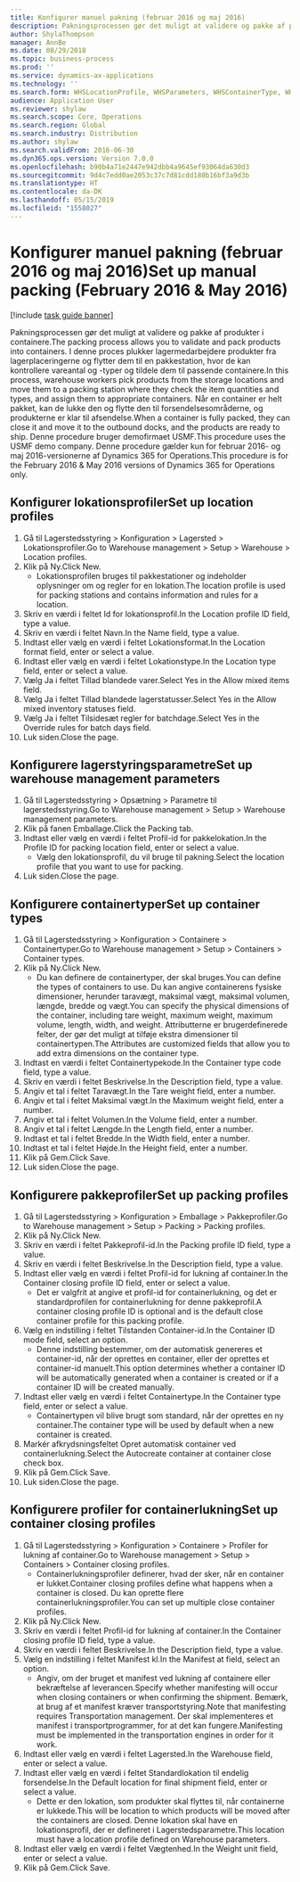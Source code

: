```yaml
---
title: Konfigurer manuel pakning (februar 2016 og maj 2016)
description: Pakningsprocessen gør det muligt at validere og pakke af produkter i containere.
author: ShylaThompson
manager: AnnBe
ms.date: 08/29/2018
ms.topic: business-process
ms.prod: ''
ms.service: dynamics-ax-applications
ms.technology: ''
ms.search.form: WHSLocationProfile, WHSParameters, WHSContainerType, WHSPackProfile, WHSCloseContainerProfile, InventLocationIdLookup, UnitOfMeasureLookup
audience: Application User
ms.reviewer: shylaw
ms.search.scope: Core, Operations
ms.search.region: Global
ms.search.industry: Distribution
ms.author: shylaw
ms.search.validFrom: 2016-06-30
ms.dyn365.ops.version: Version 7.0.0
ms.openlocfilehash: b90b4a71e2447e942dbb4a9645ef93064da630d3
ms.sourcegitcommit: 9d4c7edd0ae2053c37c7d81cdd180b16bf3a9d3b
ms.translationtype: HT
ms.contentlocale: da-DK
ms.lasthandoff: 05/15/2019
ms.locfileid: "1558027"
---
```

# <a name="set-up-manual-packing-february-2016--may-2016"></a><span data-ttu-id="c4f4f-103">Konfigurer manuel pakning (februar 2016 og maj 2016)</span><span class="sxs-lookup"><span data-stu-id="c4f4f-103">Set up manual packing (February 2016 & May 2016)</span></span>

[!include [task guide banner](../../includes/task-guide-banner.md)]

<span data-ttu-id="c4f4f-104">Pakningsprocessen gør det muligt at validere og pakke af produkter i containere.</span><span class="sxs-lookup"><span data-stu-id="c4f4f-104">The packing process allows you to validate and pack products into containers.</span></span> <span data-ttu-id="c4f4f-105">I denne proces plukker lagermedarbejdere produkter fra lagerplaceringerne og flytter dem til en pakkestation, hvor de kan kontrollere vareantal og -typer og tildele dem til passende containere.</span><span class="sxs-lookup"><span data-stu-id="c4f4f-105">In this process, warehouse workers pick products from the storage locations and move them to a packing station where they check the item quantities and types, and assign them to appropriate containers.</span></span> <span data-ttu-id="c4f4f-106">Når en container er helt pakket, kan de lukke den og flytte den til forsendelsesområderne, og produkterne er klar til afsendelse.</span><span class="sxs-lookup"><span data-stu-id="c4f4f-106">When a container is fully packed, they can close it and move it to the outbound docks, and the products are ready to ship.</span></span> <span data-ttu-id="c4f4f-107">Denne procedure bruger demofirmaet USMF.</span><span class="sxs-lookup"><span data-stu-id="c4f4f-107">This procedure uses the USMF demo company.</span></span> <span data-ttu-id="c4f4f-108">Denne procedure gælder kun for februar 2016- og maj 2016-versionerne af Dynamics 365 for Operations.</span><span class="sxs-lookup"><span data-stu-id="c4f4f-108">This procedure is for the February 2016 & May 2016 versions of Dynamics 365 for Operations only.</span></span>


## <a name="set-up-location-profiles"></a><span data-ttu-id="c4f4f-109">Konfigurer lokationsprofiler</span><span class="sxs-lookup"><span data-stu-id="c4f4f-109">Set up location profiles</span></span>
1. <span data-ttu-id="c4f4f-110">Gå til Lagerstedsstyring > Konfiguration > Lagersted > Lokationsprofiler.</span><span class="sxs-lookup"><span data-stu-id="c4f4f-110">Go to Warehouse management > Setup > Warehouse > Location profiles.</span></span>
2. <span data-ttu-id="c4f4f-111">Klik på Ny.</span><span class="sxs-lookup"><span data-stu-id="c4f4f-111">Click New.</span></span>
    * <span data-ttu-id="c4f4f-112">Lokationsprofilen bruges til pakkestationer og indeholder oplysninger om og regler for en lokation.</span><span class="sxs-lookup"><span data-stu-id="c4f4f-112">The location profile is used for packing stations and contains information and rules for a location.</span></span>  
3. <span data-ttu-id="c4f4f-113">Skriv en værdi i feltet Id for lokationsprofil.</span><span class="sxs-lookup"><span data-stu-id="c4f4f-113">In the Location profile ID field, type a value.</span></span>
4. <span data-ttu-id="c4f4f-114">Skriv en værdi i feltet Navn.</span><span class="sxs-lookup"><span data-stu-id="c4f4f-114">In the Name field, type a value.</span></span>
5. <span data-ttu-id="c4f4f-115">Indtast eller vælg en værdi i feltet Lokationsformat.</span><span class="sxs-lookup"><span data-stu-id="c4f4f-115">In the Location format field, enter or select a value.</span></span>
6. <span data-ttu-id="c4f4f-116">Indtast eller vælg en værdi i feltet Lokationstype.</span><span class="sxs-lookup"><span data-stu-id="c4f4f-116">In the Location type field, enter or select a value.</span></span>
7. <span data-ttu-id="c4f4f-117">Vælg Ja i feltet Tillad blandede varer.</span><span class="sxs-lookup"><span data-stu-id="c4f4f-117">Select Yes in the Allow mixed items field.</span></span>
8. <span data-ttu-id="c4f4f-118">Vælg Ja i feltet Tillad blandede lagerstatusser.</span><span class="sxs-lookup"><span data-stu-id="c4f4f-118">Select Yes in the Allow mixed  inventory statuses field.</span></span>
9. <span data-ttu-id="c4f4f-119">Vælg Ja i feltet Tilsidesæt regler for batchdage.</span><span class="sxs-lookup"><span data-stu-id="c4f4f-119">Select Yes in the Override rules for batch days field.</span></span>
10. <span data-ttu-id="c4f4f-120">Luk siden.</span><span class="sxs-lookup"><span data-stu-id="c4f4f-120">Close the page.</span></span>

## <a name="set-up-warehouse-management-parameters"></a><span data-ttu-id="c4f4f-121">Konfigurere lagerstyringsparametre</span><span class="sxs-lookup"><span data-stu-id="c4f4f-121">Set up warehouse management parameters</span></span> 
1. <span data-ttu-id="c4f4f-122">Gå til Lagerstedsstyring > Opsætning > Parametre til lagerstedsstyring.</span><span class="sxs-lookup"><span data-stu-id="c4f4f-122">Go to Warehouse management > Setup > Warehouse management parameters.</span></span>
2. <span data-ttu-id="c4f4f-123">Klik på fanen Emballage.</span><span class="sxs-lookup"><span data-stu-id="c4f4f-123">Click the Packing tab.</span></span>
3. <span data-ttu-id="c4f4f-124">Indtast eller vælg en værdi i feltet Profil-id for pakkelokation.</span><span class="sxs-lookup"><span data-stu-id="c4f4f-124">In the Profile ID for packing location field, enter or select a value.</span></span>
    * <span data-ttu-id="c4f4f-125">Vælg den lokationsprofil, du vil bruge til pakning.</span><span class="sxs-lookup"><span data-stu-id="c4f4f-125">Select the location profile that you want to use for packing.</span></span>  
4. <span data-ttu-id="c4f4f-126">Luk siden.</span><span class="sxs-lookup"><span data-stu-id="c4f4f-126">Close the page.</span></span>

## <a name="set-up-container-types"></a><span data-ttu-id="c4f4f-127">Konfigurere containertyper</span><span class="sxs-lookup"><span data-stu-id="c4f4f-127">Set up container types</span></span>
1. <span data-ttu-id="c4f4f-128">Gå til Lagerstedsstyring > Konfiguration > Containere > Containertyper.</span><span class="sxs-lookup"><span data-stu-id="c4f4f-128">Go to Warehouse management > Setup > Containers > Container types.</span></span>
2. <span data-ttu-id="c4f4f-129">Klik på Ny.</span><span class="sxs-lookup"><span data-stu-id="c4f4f-129">Click New.</span></span>
    * <span data-ttu-id="c4f4f-130">Du kan definere de containertyper, der skal bruges.</span><span class="sxs-lookup"><span data-stu-id="c4f4f-130">You can define the types of containers to use.</span></span> <span data-ttu-id="c4f4f-131">Du kan angive containerens fysiske dimensioner, herunder taravægt, maksimal vægt, maksimal volumen, længde, bredde og vægt.</span><span class="sxs-lookup"><span data-stu-id="c4f4f-131">You can specify the physical dimensions of the container, including tare weight, maximum weight, maximum volume, length, width, and weight.</span></span>  <span data-ttu-id="c4f4f-132">Attributterne er brugerdefinerede felter, der gør det muligt at tilføje ekstra dimensioner til containertypen.</span><span class="sxs-lookup"><span data-stu-id="c4f4f-132">The Attributes are customized fields that allow you to add extra dimensions on the container type.</span></span>     
3. <span data-ttu-id="c4f4f-133">Indtast en værdi i feltet Containertypekode.</span><span class="sxs-lookup"><span data-stu-id="c4f4f-133">In the Container type code field, type a value.</span></span>
4. <span data-ttu-id="c4f4f-134">Skriv en værdi i feltet Beskrivelse.</span><span class="sxs-lookup"><span data-stu-id="c4f4f-134">In the Description field, type a value.</span></span>
5. <span data-ttu-id="c4f4f-135">Angiv et tal i feltet Taravægt.</span><span class="sxs-lookup"><span data-stu-id="c4f4f-135">In the Tare weight field, enter a number.</span></span>
6. <span data-ttu-id="c4f4f-136">Angiv et tal i feltet Maksimal vægt.</span><span class="sxs-lookup"><span data-stu-id="c4f4f-136">In the Maximum weight field, enter a number.</span></span>
7. <span data-ttu-id="c4f4f-137">Angiv et tal i feltet Volumen.</span><span class="sxs-lookup"><span data-stu-id="c4f4f-137">In the Volume field, enter a number.</span></span>
8. <span data-ttu-id="c4f4f-138">Angiv et tal i feltet Længde.</span><span class="sxs-lookup"><span data-stu-id="c4f4f-138">In the Length field, enter a number.</span></span>
9. <span data-ttu-id="c4f4f-139">Indtast et tal i feltet Bredde.</span><span class="sxs-lookup"><span data-stu-id="c4f4f-139">In the Width field, enter a number.</span></span>
10. <span data-ttu-id="c4f4f-140">Indtast et tal i feltet Højde.</span><span class="sxs-lookup"><span data-stu-id="c4f4f-140">In the Height field, enter a number.</span></span>
11. <span data-ttu-id="c4f4f-141">Klik på Gem.</span><span class="sxs-lookup"><span data-stu-id="c4f4f-141">Click Save.</span></span>
12. <span data-ttu-id="c4f4f-142">Luk siden.</span><span class="sxs-lookup"><span data-stu-id="c4f4f-142">Close the page.</span></span>

## <a name="set-up-packing-profiles"></a><span data-ttu-id="c4f4f-143">Konfigurere pakkeprofiler</span><span class="sxs-lookup"><span data-stu-id="c4f4f-143">Set up packing profiles</span></span>
1. <span data-ttu-id="c4f4f-144">Gå til Lagerstedsstyring > Konfiguration > Emballage > Pakkeprofiler.</span><span class="sxs-lookup"><span data-stu-id="c4f4f-144">Go to Warehouse management > Setup > Packing > Packing profiles.</span></span>
2. <span data-ttu-id="c4f4f-145">Klik på Ny.</span><span class="sxs-lookup"><span data-stu-id="c4f4f-145">Click New.</span></span>
3. <span data-ttu-id="c4f4f-146">Skriv en værdi i feltet Pakkeprofil-id.</span><span class="sxs-lookup"><span data-stu-id="c4f4f-146">In the Packing profile ID field, type a value.</span></span>
4. <span data-ttu-id="c4f4f-147">Skriv en værdi i feltet Beskrivelse.</span><span class="sxs-lookup"><span data-stu-id="c4f4f-147">In the Description field, type a value.</span></span>
5. <span data-ttu-id="c4f4f-148">Indtast eller vælg en værdi i feltet Profil-id for lukning af container.</span><span class="sxs-lookup"><span data-stu-id="c4f4f-148">In the Container closing profile ID field, enter or select a value.</span></span>
    * <span data-ttu-id="c4f4f-149">Det er valgfrit at angive et profil-id for containerlukning, og det er standardprofilen for containerlukning for denne pakkeprofil.</span><span class="sxs-lookup"><span data-stu-id="c4f4f-149">A container closing profile ID is optional and is the default close container profile for this packing profile.</span></span>  
6. <span data-ttu-id="c4f4f-150">Vælg en indstilling i feltet Tilstanden Container-id.</span><span class="sxs-lookup"><span data-stu-id="c4f4f-150">In the Container ID mode field, select an option.</span></span>
    * <span data-ttu-id="c4f4f-151">Denne indstilling bestemmer, om der automatisk genereres et container-id, når der oprettes en container, eller der oprettes et container-id manuelt.</span><span class="sxs-lookup"><span data-stu-id="c4f4f-151">This option determines whether a container ID will be automatically generated when a container is created or if a container ID will be created manually.</span></span>  
7. <span data-ttu-id="c4f4f-152">Indtast eller vælg en værdi i feltet Containertype.</span><span class="sxs-lookup"><span data-stu-id="c4f4f-152">In the Container type field, enter or select a value.</span></span>
    * <span data-ttu-id="c4f4f-153">Containertypen vil blive brugt som standard, når der oprettes en ny container.</span><span class="sxs-lookup"><span data-stu-id="c4f4f-153">The container type will be used by default when a new container is created.</span></span>  
8. <span data-ttu-id="c4f4f-154">Markér afkrydsningsfeltet Opret automatisk container ved containerlukning.</span><span class="sxs-lookup"><span data-stu-id="c4f4f-154">Select the Autocreate container at container close check box.</span></span>
9. <span data-ttu-id="c4f4f-155">Klik på Gem.</span><span class="sxs-lookup"><span data-stu-id="c4f4f-155">Click Save.</span></span>
10. <span data-ttu-id="c4f4f-156">Luk siden.</span><span class="sxs-lookup"><span data-stu-id="c4f4f-156">Close the page.</span></span>

## <a name="set-up-container-closing-profiles"></a><span data-ttu-id="c4f4f-157">Konfigurere profiler for containerlukning</span><span class="sxs-lookup"><span data-stu-id="c4f4f-157">Set up container closing profiles</span></span>
1. <span data-ttu-id="c4f4f-158">Gå til Lagerstedsstyring > Konfiguration > Containere > Profiler for lukning af container.</span><span class="sxs-lookup"><span data-stu-id="c4f4f-158">Go to Warehouse management > Setup > Containers > Container closing profiles.</span></span>
    * <span data-ttu-id="c4f4f-159">Containerlukningsprofiler definerer, hvad der sker, når en container er lukket.</span><span class="sxs-lookup"><span data-stu-id="c4f4f-159">Container closing profiles define what happens when a container is closed.</span></span> <span data-ttu-id="c4f4f-160">Du kan oprette flere containerlukningsprofiler.</span><span class="sxs-lookup"><span data-stu-id="c4f4f-160">You can set up multiple close container profiles.</span></span>       
2. <span data-ttu-id="c4f4f-161">Klik på Ny.</span><span class="sxs-lookup"><span data-stu-id="c4f4f-161">Click New.</span></span>
3. <span data-ttu-id="c4f4f-162">Skriv en værdi i feltet Profil-id for lukning af container.</span><span class="sxs-lookup"><span data-stu-id="c4f4f-162">In the Container closing profile ID field, type a value.</span></span>
4. <span data-ttu-id="c4f4f-163">Skriv en værdi i feltet Beskrivelse.</span><span class="sxs-lookup"><span data-stu-id="c4f4f-163">In the Description field, type a value.</span></span>
5. <span data-ttu-id="c4f4f-164">Vælg en indstilling i feltet Manifest kl.</span><span class="sxs-lookup"><span data-stu-id="c4f4f-164">In the Manifest at field, select an option.</span></span>
    * <span data-ttu-id="c4f4f-165">Angiv, om der bruget et manifest ved lukning af containere eller bekræftelse af leverancen.</span><span class="sxs-lookup"><span data-stu-id="c4f4f-165">Specify whether manifesting will occur when closing containers or when confirming the shipment.</span></span> <span data-ttu-id="c4f4f-166">Bemærk, at brug af et manifest kræver transportstyring.</span><span class="sxs-lookup"><span data-stu-id="c4f4f-166">Note that manifesting requires Transportation management.</span></span> <span data-ttu-id="c4f4f-167">Der skal implementeres et manifest i transportprogrammer, for at det kan fungere.</span><span class="sxs-lookup"><span data-stu-id="c4f4f-167">Manifesting must be implemented in the transportation engines in order for it work.</span></span>  
6. <span data-ttu-id="c4f4f-168">Indtast eller vælg en værdi i feltet Lagersted.</span><span class="sxs-lookup"><span data-stu-id="c4f4f-168">In the Warehouse field, enter or select a value.</span></span>
7. <span data-ttu-id="c4f4f-169">Indtast eller vælg en værdi i feltet Standardlokation til endelig forsendelse.</span><span class="sxs-lookup"><span data-stu-id="c4f4f-169">In the Default location for final shipment field, enter or select a value.</span></span>
    * <span data-ttu-id="c4f4f-170">Dette er den lokation, som produkter skal flyttes til, når containerne er lukkede.</span><span class="sxs-lookup"><span data-stu-id="c4f4f-170">This will be location to which products will be moved after the containers are closed.</span></span> <span data-ttu-id="c4f4f-171">Denne lokation skal have en lokationsprofil, der er defineret i Lagerstedsparametre.</span><span class="sxs-lookup"><span data-stu-id="c4f4f-171">This location must have a location profile defined on Warehouse parameters.</span></span>  
8. <span data-ttu-id="c4f4f-172">Indtast eller vælg en værdi i feltet Vægtenhed.</span><span class="sxs-lookup"><span data-stu-id="c4f4f-172">In the Weight unit field, enter or select a value.</span></span>
9. <span data-ttu-id="c4f4f-173">Klik på Gem.</span><span class="sxs-lookup"><span data-stu-id="c4f4f-173">Click Save.</span></span>

